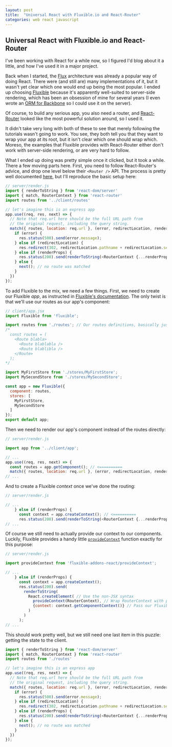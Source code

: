 ```yaml
---
layout: post
title:  "Universal React with Fluxible.io and React-Router"
categories: web react javascript
---
```


## Universal React with Fluxible.io and React-Router

I've been working with React for a while now, so I figured I'd blog about it a little, and how I've used it in a major project.

Back when I started, the [Flux](http://facebook.github.io/flux/) architecture was already a popular way of doing React. There were (and still are) many implementations of it, but it wasn't yet clear which one would end up being the most popular. I ended up choosing [Fluxible](http://fluxible.io/) because it's apparently well-suited to server-side rendering, which has been an obsession of mine for several years (I even wrote an [ORM for Backbone](https://github.com/emilecantin/backbone-relational-mapper) so I could use it on the server).

Of course, to build any serious app, you also need a router, and [React-Router](https://github.com/reactjs/react-router) looked like the most powerful solution around, so I used it.

It didn't take very long with both of these to see that merely following the tutorials wasn't going to work. You see, they both tell you that they want to wrap your app at its root, but it isn't clear which one should wrap which. Moreso, the examples that Fluxible provides with React-Router either don't work with server-side rendering, or are very hard to follow.

What I ended up doing was pretty simple once it clicked, but it took a while. There a few moving parts here. First, you need to follow React-Router's advice, and drop one level below their `<Router />` API. The process is pretty well documented [here](https://github.com/reactjs/react-router/blob/master/docs/guides/ServerRendering.md), but I'll reproduce the basic setup here:

```javascript
// server/render.js
import { renderToString } from 'react-dom/server'
import { match, RouterContext } from 'react-router'
import routes from '../client/routes'

// let's imagine this is an express app
app.use((req, res, next) => {
  // Note that req.url here should be the full URL path from
  // the original request, including the query string.
  match({ routes, location: req.url }, (error, redirectLocation, renderProps) => {
    if (error) {
      res.status(500).send(error.message);
    } else if (redirectLocation) {
      res.redirect(302, redirectLocation.pathname + redirectLocation.search);
    } else if (renderProps) {
      res.status(200).send(renderToString(<RouterContext {...renderProps} />));
    } else {
      next(); // no route was matched
    }
  })
});
```

To add Fluxible to the mix, we need a few things. First, we need to create our Fluxible _app_, as instructed in [Fluxible's documentation](http://fluxible.io/api/fluxible.html). The only twist is that we'll use our routes as our app's component:

```javascript
// client/app.jsx
import Fluxible from 'fluxible';

import routes from './routes'; // Our routes definitions, basically just this:
/*
  const routes = (
    <Route blabla>
      <Route blablabla />
      <Route blablibla />
    </Route>
  );
*/

import MyFirstStore from './stores/MyFirstStore';
import MySecondStore from './stores/MySecondStore';

const app = new Fluxible({
  component: routes,
  stores: [
    MyFirstStore,
    MySecondStore
  ]
});
export default app;
```

Then we need to render our app's component instead of the routes directly:

```javascript
// server/render.js

import app from '../client/app';

// ...
app.use((req, res, next) => {
  const routes = app.getComponent(); // <==========
  match({ routes, location: req.url }, (error, redirectLocation, renderProps) => {
// ...
```

And to create a Fluxible _context_ once we've done the routing:

```javascript
// server/render.js

// ...
    } else if (renderProps) {
      const context = app.createContext(); // <==========
      res.status(200).send(renderToString(<RouterContext {...renderProps} />));
// ...
```

Of course we still need to actually provide our context to our components. Luckily, Fluxible provides a handy little [`provideContext`](http://fluxible.io/addons/provideContext.html) function exactly for this purpose:

```javascript
// server/render.js

import provideContext from 'fluxible-addons-react/provideContext';

// ...
    } else if (renderProps) {
      const context = app.createContext();
      res.status(200).send(
        renderToString(
          React.createElement( // Use the non-JSX syntax
            provideContext(RouterContext), // Wrap RouterContext with provideContext
            {context: context.getComponentContext()} // Pass our Fluxible context as the 'context' prop
          )
        )
      );
// ...
```

This should work pretty well, but we still need one last item in this puzzle: getting the state to the client.

```javascript
import { renderToString } from 'react-dom/server'
import { match, RouterContext } from 'react-router'
import routes from './routes'

// let's imagine this is an express app
app.use((req, res, next) => {
  // Note that req.url here should be the full URL path from
  // the original request, including the query string.
  match({ routes, location: req.url }, (error, redirectLocation, renderProps) => {
    if (error) {
      res.status(500).send(error.message);
    } else if (redirectLocation) {
      res.redirect(302, redirectLocation.pathname + redirectLocation.search);
    } else if (renderProps) {
      res.status(200).send(renderToString(<RouterContext {...renderProps} />));
    } else {
      next(); // no route was matched
    }
  })
});
```
